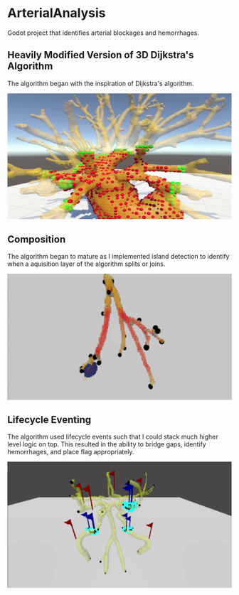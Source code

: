 # ArterialAnalysis

Godot project that identifies arterial blockages and hemorrhages.

## Heavily Modified Version of 3D Dijkstra's Algorithm

The algorithm began with the inspiration of Dijkstra's algorithm.

<img src="https://github.com/matjmase/ArterialAnalysis/blob/main/Screenshots/RawDijkstra.png" width="600" />

## Composition

The algorithm began to mature as I implemented island detection to identify when a aquisition layer of the algorithm splits or joins.

<img src="https://github.com/matjmase/ArterialAnalysis/blob/main/Screenshots/EndpointsSplitsHemorrhages.png" width="600" />

## Lifecycle Eventing

The algorithm used lifecycle events such that I could stack much higher level logic on top. This resulted in the ability to bridge gaps, identify hemorrhages, and place flag appropriately.

<img src="https://github.com/matjmase/ArterialAnalysis/blob/main/Screenshots/FinalDijkstra.png" width="600" />

